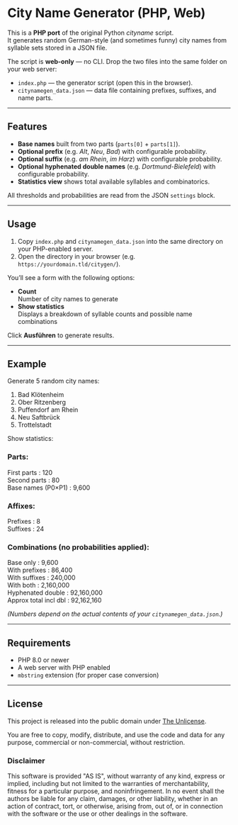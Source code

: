 # City Name Generator (PHP, Web)

This is a **PHP port** of the original Python *cityname* script.  
It generates random German-style (and sometimes funny) city names from syllable sets stored in a JSON file.  

The script is **web-only** — no CLI. Drop the two files into the same folder on your web server:

- `index.php` — the generator script (open this in the browser).
- `citynamegen_data.json` — data file containing prefixes, suffixes, and name parts.

---

## Features

- **Base names** built from two parts (`parts[0]` + `parts[1]`).
- **Optional prefix** (e.g. *Alt*, *Neu*, *Bad*) with configurable probability.
- **Optional suffix** (e.g. *am Rhein*, *im Harz*) with configurable probability.
- **Optional hyphenated double names** (e.g. *Dortmund-Bielefeld*) with configurable probability.
- **Statistics view** shows total available syllables and combinatorics.

All thresholds and probabilities are read from the JSON `settings` block.

---

## Usage

1. Copy `index.php` and `citynamegen_data.json` into the same directory on your PHP-enabled server.
2. Open the directory in your browser (e.g. `https://yourdomain.tld/citygen/`).

You’ll see a form with the following options:

- **Count**  
  Number of city names to generate
- **Show statistics**  
  Displays a breakdown of syllable counts and possible name combinations

Click **Ausführen** to generate results.

---

## Example

Generate 5 random city names:

1. Bad Klötenheim
2. Ober Ritzenberg
3. Puffendorf am Rhein
4. Neu Saftbrück
5. Trottelstadt

Show statistics:

### Parts:
First parts : 120  
Second parts : 80  
Base names (P0×P1) : 9,600  

### Affixes:
Prefixes : 8  
Suffixes : 24  
### Combinations (no probabilities applied):

Base only : 9,600  
With prefixes : 86,400  
With suffixes : 240,000  
With both : 2,160,000  
Hyphenated double : 92,160,000  
Approx total incl dbl : 92,162,160  


*(Numbers depend on the actual contents of your `citynamegen_data.json`.)*

---

## Requirements

- PHP 8.0 or newer
- A web server with PHP enabled
- `mbstring` extension (for proper case conversion)

---

## License

This project is released into the public domain under [The Unlicense](https://unlicense.org/).

You are free to copy, modify, distribute, and use the code and data for any purpose, commercial or non-commercial, without restriction.  

### Disclaimer
This software is provided "AS IS", without warranty of any kind, express or implied, including but not limited to the warranties of merchantability, fitness for a particular purpose, and noninfringement. In no event shall the authors be liable for any claim, damages, or other liability, whether in an action of contract, tort, or otherwise, arising from, out of, or in connection with the software or the use or other dealings in the software.
